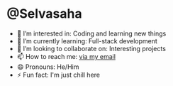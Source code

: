 <!DOCTYPE html>
<html lang="en">
<body>
    <h1>@Selvasaha</h1>
    <ul>
        <li><span>👀 I’m interested in:</span> Coding and learning new things</li>
        <li><span>🌱 I’m currently learning:</span> Full-stack development</li>
        <li><span>💞️ I’m looking to collaborate on:</span> Interesting projects</li>
        <li><span>📫 How to reach me:</span> <a class="email-link" href="mailto:youremail@example.com">via my email</a></li>
        <li><span>😄 Pronouns:</span> He/Him</li>
        <li><span>⚡ Fun fact:</span> I'm just chill here</li>
    </ul>
</body>
</html>
